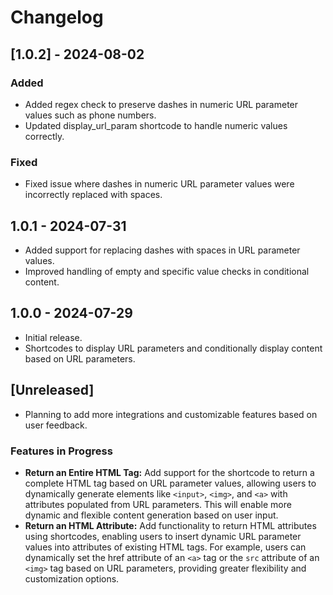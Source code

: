 # Changelog

## [1.0.2] - 2024-08-02

### Added
- Added regex check to preserve dashes in numeric URL parameter values such as phone numbers.
- Updated display_url_param shortcode to handle numeric values correctly.

### Fixed
- Fixed issue where dashes in numeric URL parameter values were incorrectly replaced with spaces.

## 1.0.1 - 2024-07-31
- Added support for replacing dashes with spaces in URL parameter values.
- Improved handling of empty and specific value checks in conditional content.

## 1.0.0 - 2024-07-29
- Initial release.
- Shortcodes to display URL parameters and conditionally display content based on URL parameters.

## [Unreleased]
- Planning to add more integrations and customizable features based on user feedback.
### Features in Progress
- **Return an Entire HTML Tag:** Add support for the shortcode to return a complete HTML tag based on URL parameter values, allowing users to dynamically generate elements like `<input>`, `<img>`, and `<a>` with attributes populated from URL parameters. This will enable more dynamic and flexible content generation based on user input.
- **Return an HTML Attribute:** Add functionality to return HTML attributes using shortcodes, enabling users to insert dynamic URL parameter values into attributes of existing HTML tags. For example, users can dynamically set the href attribute of an `<a>` tag or the `src` attribute of an `<img>` tag based on URL parameters, providing greater flexibility and customization options.